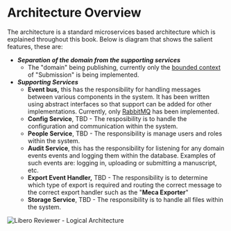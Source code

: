 # Architecture Overview



The architecture is a standard microservices based architecture which is explained throughout this book. Below is diagram that shows the salient features, these are:

* _**Separation of the domain from the supporting services**_
  * The "domain" being publishing, currently only the [bounded context](https://martinfowler.com/bliki/BoundedContext.html) of "Submission" is being implemented.
* _**Supporting Services**_
  * **Event bus,** this has the responsibility for handling messages between various components in the system. It has been written using abstract interfaces so that support can be added for other implementations. Currently, only [RabbitMQ](https://www.rabbitmq.com/) has been implemented.
  * **Config Service**, TBD - The resposibility is to handle the configuration and communication within the system.
  * **People Service**, TBD - The responsibility is manage users and roles within the system.
  * **Audit Service**, this has the responsibility for listening for any domain events events and logging them within the database. Examples of such events are: logging in, uploading or submitting a manuscript, etc.
  * **Export Event Handler,** TBD - The responsibility is to determine which type of export is required and routing the correct message to the correct export handler such as the "**Meca Exporter**"
  * **Storage Service**, TBD - The responsibility is to handle all files within the system.

![Libero Reviewer - Logical Architecture](https://docs.google.com/drawings/u/0/d/s6yoKEMKyqfZUUbCHVbuZgA/image?w=643&h=379&rev=442&ac=1&parent=1tLi5QxH44_yP-TyG9HQTSPablYJRiMXTWwTrr_1mFHE)




